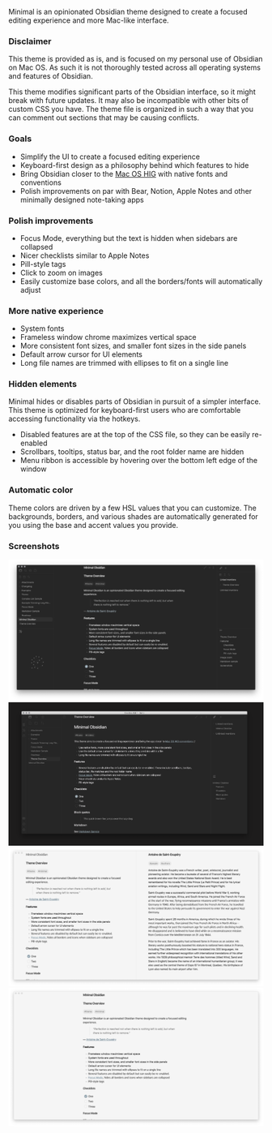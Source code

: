 Minimal is an opinionated Obsidian theme designed to create a focused editing experience and more Mac-like interface.

### Disclaimer

This theme is provided as is, and is focused on my personal use of Obsidian on Mac OS. As such it is not thoroughly tested across all operating systems and features of Obsidian. 

This theme modifies significant parts of the Obsidian interface, so it might break with future updates. It may also be incompatible with other bits of custom CSS you have. The theme file is organized in such a way that you can comment out sections that may be causing conflicts.

### Goals

- Simplify the UI to create a focused editing experience
- Keyboard-first design as a philosophy behind which features to hide
- Bring Obsidian closer to the [Mac OS HIG](https://developer.apple.com/design/human-interface-guidelines/macos/overview/themes/) with native fonts and conventions
- Polish improvements on par with Bear, Notion, Apple Notes and other minimally designed note-taking apps

### Polish improvements

- Focus Mode, everything but the text is hidden when sidebars are collapsed
- Nicer checklists similar to Apple Notes
- Pill-style tags
- Click to zoom on images
- Easily customize base colors, and all the borders/fonts will automatically adjust

### More native experience

- System fonts
- Frameless window chrome maximizes vertical space
- More consistent font sizes, and smaller font sizes in the side panels
- Default arrow cursor for UI elements
- Long file names are trimmed with ellipses to fit on a single line

### Hidden elements

Minimal hides or disables parts of Obsidian in pursuit of a simpler interface. This theme is optimized for keyboard-first users who are comfortable accessing functionality via the hotkeys.

- Disabled features are at the top of the CSS file, so they can be easily re-enabled
- Scrollbars, tooltips, status bar, and the root folder name are hidden
- Menu ribbon is accessible by hovering over the bottom left edge of the window

### Automatic color

Theme colors are driven by a few HSL values that you can customize. The backgrounds, borders, and various shades are automatically generated for you using the base and accent values you provide.

### Screenshots

![](dark-complex.png)
![](dark-simple.png)
![](light-simple.png)
![](light-focus.png)